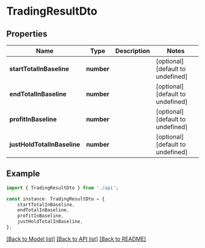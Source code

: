 # TradingResultDto


## Properties

Name | Type | Description | Notes
------------ | ------------- | ------------- | -------------
**startTotalInBaseline** | **number** |  | [optional] [default to undefined]
**endTotalInBaseline** | **number** |  | [optional] [default to undefined]
**profitInBaseline** | **number** |  | [optional] [default to undefined]
**justHoldTotalInBaseline** | **number** |  | [optional] [default to undefined]

## Example

```typescript
import { TradingResultDto } from './api';

const instance: TradingResultDto = {
    startTotalInBaseline,
    endTotalInBaseline,
    profitInBaseline,
    justHoldTotalInBaseline,
};
```

[[Back to Model list]](../README.md#documentation-for-models) [[Back to API list]](../README.md#documentation-for-api-endpoints) [[Back to README]](../README.md)
